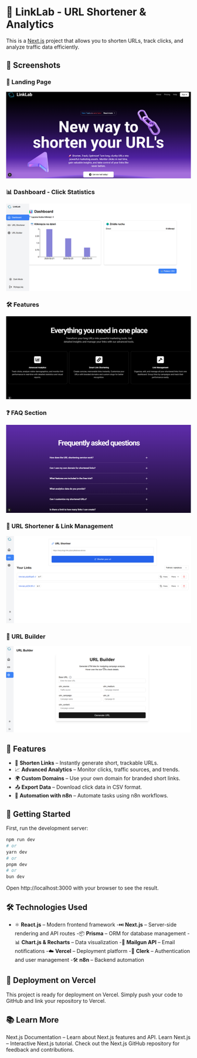 # 🚀 LinkLab - URL Shortener & Analytics

This is a [Next.js](https://nextjs.org) project that allows you to shorten URLs, track clicks, and analyze traffic data efficiently.

## 📸 Screenshots

### 🏡 Landing Page
![Landing Page](./public/Hero.png)

### 📊 Dashboard - Click Statistics
![Dashboard](./public/dashboard.png)
### 🛠️ Features  
![Features](./public/features.png)

### ❓ FAQ Section  
![FAQ](./public/faq.png)

### 🔗 URL Shortener & Link Management  
![Shortener](./public/short.png)

### 🔗 URL Builder
![Builder](./public/builder.png)

## 🔧 Features
- 🔗 **Shorten Links** – Instantly generate short, trackable URLs.
- 📈 **Advanced Analytics** – Monitor clicks, traffic sources, and trends.
- 🌍 **Custom Domains** – Use your own domain for branded short links.
- 📤 **Export Data** – Download click data in CSV format.
- 🔄 **Automation with n8n** – Automate tasks using n8n workflows.

## 🚀 Getting Started

First, run the development server:

```bash
npm run dev
# or
yarn dev
# or
pnpm dev
# or
bun dev
```
Open http://localhost:3000 with your browser to see the result.

## 🛠️ Technologies Used
- ⚛️ **React.js** – Modern frontend framework
-⏭️ **Next.js** – Server-side rendering and API routes
-📦 **Prisma** – ORM for database management
-📊 **Chart.js & Recharts** – Data visualization
-📩 **Mailgun API** – Email notifications
-☁️ **Vercel** – Deployment platform
-🔗 **Clerk** – Authentication and user management
-🛠️ **n8n** – Backend automation

## 🚀 Deployment on Vercel
This project is ready for deployment on Vercel. Simply push your code to GitHub and link your repository to Vercel.

## 📚 Learn More
Next.js Documentation – Learn about Next.js features and API.
Learn Next.js – Interactive Next.js tutorial.
Check out the Next.js GitHub repository for feedback and contributions.